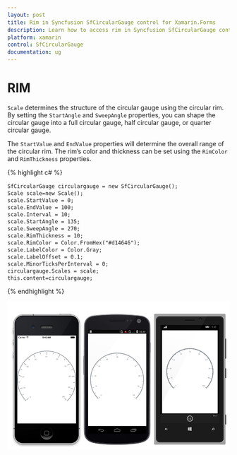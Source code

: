 ```yaml
---
layout: post
title: Rim in Syncfusion SfCircularGauge control for Xamarin.Forms
description: Learn how to access rim in Syncfusion SfCircularGauge control for Xamarin.Forms Platform
platform: xamarin
control: SfCircularGauge
documentation: ug
---
```


# RIM

`Scale` determines the structure of the circular gauge using the circular rim. By setting the `StartAngle` and `SweepAngle` properties, you can shape the circular gauge into a full circular gauge, half circular gauge, or quarter circular gauge.

The `StartValue` and `EndValue` properties will determine the overall range of the circular rim. The rim’s color and thickness can be set using the `RimColor` and `RimThickness` properties.

{% highlight c# %}

    SfCircularGauge circulargauge = new SfCircularGauge();
    Scale scale=new Scale();
    scale.StartValue = 0;
    scale.EndValue = 100;
    scale.Interval = 10;
    scale.StartAngle = 135;
    scale.SweepAngle = 270;
    scale.RimThickness = 10;
    scale.RimColor = Color.FromHex("#d14646");
    scale.LabelColor = Color.Gray;
    scale.LabelOffset = 0.1;
    scale.MinorTicksPerInterval = 0;
    circulargauge.Scales = scale;
    this.content=circulargauge;

{% endhighlight %}

![](rim_images/rim.png)